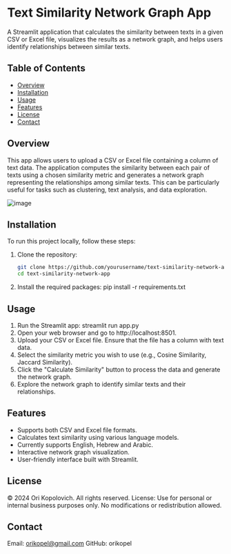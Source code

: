 # Text Similarity Network Graph App

A Streamlit application that calculates the similarity between texts in a given CSV or Excel file, visualizes the results as a network graph, and helps users identify relationships between similar texts.

## Table of Contents

- [Overview](#overview)
- [Installation](#installation)
- [Usage](#usage)
- [Features](#features)
- [License](#license)
- [Contact](#contact)

## Overview

This app allows users to upload a CSV or Excel file containing a column of text data. The application computes the similarity between each pair of texts using a chosen similarity metric and generates a network graph representing the relationships among similar texts. This can be particularly useful for tasks such as clustering, text analysis, and data exploration.

![image](https://github.com/user-attachments/assets/9fe220bd-26e1-4fc8-8de2-7844df204526)


## Installation

To run this project locally, follow these steps:

1. Clone the repository:
   ```bash
   git clone https://github.com/yourusername/text-similarity-network-app.git
   cd text-similarity-network-app
2. Install the required packages:
   pip install -r requirements.txt

## Usage

1. Run the Streamlit app:
   streamlit run app.py
2. Open your web browser and go to http://localhost:8501.
3. Upload your CSV or Excel file. Ensure that the file has a column with text data.
4. Select the similarity metric you wish to use (e.g., Cosine Similarity, Jaccard Similarity).
5. Click the "Calculate Similarity" button to process the data and generate the network graph.
6. Explore the network graph to identify similar texts and their relationships.

## Features

* Supports both CSV and Excel file formats.
* Calculates text similarity using various language models.
* Currently supports English, Hebrew and Arabic.
* Interactive network graph visualization.
* User-friendly interface built with Streamlit.

## License

© 2024 Ori Kopolovich. All rights reserved.
License: Use for personal or internal business purposes only. No modifications or redistribution allowed.

## Contact

Email: orikopel@gmail.com
GitHub: orikopel



  
